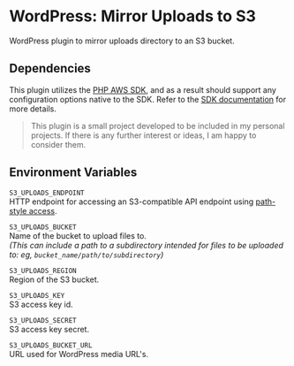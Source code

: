 # WordPress: Mirror Uploads to S3

WordPress plugin to mirror uploads directory to an S3 bucket.

## Dependencies

This plugin utilizes the [PHP AWS SDK](https://github.com/aws/aws-sdk-php), and as a result should support any configuration options native to the SDK. Refer to the [SDK documentation](https://docs.aws.amazon.com/sdk-for-php/v3/developer-guide/guide_index.html) for more details.

> This plugin is a small project developed to be included in my personal projects. If there is any further interest or ideas, I am happy to consider them.

## Environment Variables

`S3_UPLOADS_ENDPOINT`<br />
HTTP endpoint for accessing an S3-compatible API endpoint using [path-style access](https://docs.aws.amazon.com/AmazonS3/latest/userguide/access-bucket-intro.html).

`S3_UPLOADS_BUCKET`<br />
Name of the bucket to upload files to. <br />
_(This can include a path to a subdirectory intended for files to be uploaded to: eg, `bucket_name/path/to/subdirectory`)_

`S3_UPLOADS_REGION`<br />
Region of the S3 bucket.

`S3_UPLOADS_KEY`<br />
S3 access key id.

`S3_UPLOADS_SECRET`<br />
S3 access key secret.

`S3_UPLOADS_BUCKET_URL`<br />
URL used for WordPress media URL's.

